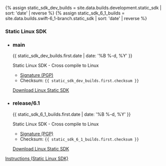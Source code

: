 {% assign static_sdk_dev_builds = site.data.builds.development.static_sdk | sort: 'date' | reverse %}
{% assign static_sdk_6_1_builds = site.data.builds.swift-6_1-branch.static_sdk | sort: 'date' | reverse %}
  <h3> Static Linux SDK </h3>
<ul class="grid-level-0 grid-layout-2-column">
    <li class="grid-level-1">
    <h3>main</h3>
    <p class="description" style="font-size: 14px;">
      <time datetime="{{ static_sdk_dev_builds.first.date | date_to_xmlschema }}" title="{{ static_sdk_dev_builds.first.date | date: '%B %-d, %Y %l:%M %p (%Z)' }}">{{ static_sdk_dev_builds.first.date | date: '%B %-d, %Y' }}</time>
    </p>
    <p class="description">
      Static Linux SDK - Cross compile to Linux
      <ul>
        <li><a href="https://download.swift.org/development/static-sdk/{{ static_sdk_dev_builds.first.dir }}/{{ static_sdk_dev_builds.first.download_signature }}">Signature (PGP)</a>
        </li>
        <li>
          Checksum: <code>{{ static_sdk_dev_builds.first.checksum }}</code></li>
      </ul>
    </p>
    <a href="https://download.swift.org/development/static-sdk/{{ static_sdk_dev_builds.first.dir }}/{{ static_sdk_dev_builds.first.download }}" class="cta-secondary">Download Linux Static SDK</a>
  </li>
  <li class="grid-level-1">
    <h3>release/6.1</h3>
    <p class="description" style="font-size: 14px;">
      <time datetime="{{ static_sdk_6_1_builds.first.date | date_to_xmlschema }}" title="{{ static_sdk_6_1_builds.first.date | date: '%B %-d, %Y %l:%M %p (%Z)' }}">{{ static_sdk_6_1_builds.first.date | date: '%B %-d, %Y' }}</time>
    </p>
    <p class="description">
      Static Linux SDK - Cross compile to Linux
      <ul>
        <li><a href="https://download.swift.org/swift-6.1-branch/static-sdk/{{ static_sdk_6_1_builds.first.dir }}/{{ static_sdk_6_1_builds.first.download_signature }}">Signature (PGP)</a></li>
        <li>Checksum: <code>{{ static_sdk_6_1_builds.first.checksum }}</code></li>
      </ul>
    </p>
    <a href="https://download.swift.org/swift-6.1-branch/static-sdk/{{ static_sdk_6_1_builds.first.dir }}/{{ static_sdk_6_1_builds.first.download }}" class="cta-secondary">Download Linux Static SDK</a>
  </li>
</ul>
<a href="/documentation/articles/static-linux-getting-started.html" class="cta-secondary">Instructions (Static Linux SDK)</a>
